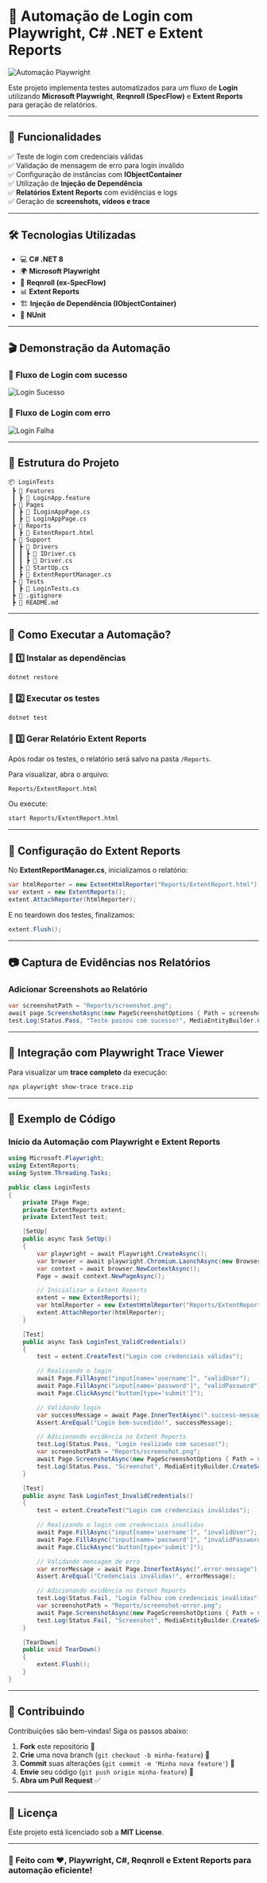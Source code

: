 # 🚀 Automação de Login com Playwright, C# .NET e Extent Reports

![Automação Playwright](https://media.giphy.com/media/QHE5gWI0QjqF2/giphy.gif)

Este projeto implementa testes automatizados para um fluxo de **Login** utilizando **Microsoft Playwright**, **Reqnroll (SpecFlow)** e **Extent Reports** para geração de relatórios.

---

## 📌 Funcionalidades

✅ Teste de login com credenciais válidas  
✅ Validação de mensagem de erro para login inválido  
✅ Configuração de instâncias com **IObjectContainer**  
✅ Utilização de **Injeção de Dependência**  
✅ **Relatórios Extent Reports** com evidências e logs  
✅ Geração de **screenshots, vídeos e trace**  

---

## 🛠️ Tecnologias Utilizadas

- 💻 **C# .NET 8**
- 🌍 **Microsoft Playwright**
- 🧪 **Reqnroll (ex-SpecFlow)**
- 📊 **Extent Reports**
- 🏗️ **Injeção de Dependência (IObjectContainer)**
- 📄 **NUnit**

---

## 🎬 Demonstração da Automação

### 🔹 **Fluxo de Login com sucesso**
![Login Sucesso](https://media.giphy.com/media/3o7abldj0b3rxrZUxW/giphy.gif)

### 🔹 **Fluxo de Login com erro**
![Login Falha](https://media.giphy.com/media/3orieUe6ejxSFxYCXe/giphy.gif)

---

## 📂 Estrutura do Projeto

```
📦 LoginTests
 ┣ 📂 Features
 ┃ ┣ 📜 LoginApp.feature
 ┣ 📂 Pages
 ┃ ┣ 📜 ILoginAppPage.cs
 ┃ ┣ 📜 LoginAppPage.cs
 ┣ 📂 Reports
 ┃ ┣ 📜 ExtentReport.html
 ┣ 📂 Support
 ┃ ┣ 📂 Drivers
 ┃ ┃ ┣ 📜 IDriver.cs
 ┃ ┃ ┣ 📜 Driver.cs
 ┃ ┣ 📜 StartUp.cs
 ┃ ┣ 📜 ExtentReportManager.cs
 ┣ 📂 Tests
 ┃ ┣ 📜 LoginTests.cs
 ┣ 📜 .gitignore
 ┣ 📜 README.md
```

---

## 🚀 Como Executar a Automação?

### 🔹 **1️⃣ Instalar as dependências**
```sh
dotnet restore
```

### 🔹 **2️⃣ Executar os testes**
```sh
dotnet test
```

### 🔹 **3️⃣ Gerar Relatório Extent Reports**
Após rodar os testes, o relatório será salvo na pasta `/Reports`.  

Para visualizar, abra o arquivo:
```
Reports/ExtentReport.html
```
Ou execute:
```sh
start Reports/ExtentReport.html
```

---

## 📄 Configuração do Extent Reports

No **ExtentReportManager.cs**, inicializamos o relatório:
```csharp
var htmlReporter = new ExtentHtmlReporter("Reports/ExtentReport.html");
var extent = new ExtentReports();
extent.AttachReporter(htmlReporter);
```
E no teardown dos testes, finalizamos:
```csharp
extent.Flush();
```

---

## 📷 Captura de Evidências nos Relatórios

### **Adicionar Screenshots ao Relatório**
```csharp
var screenshotPath = "Reports/screenshot.png";
await page.ScreenshotAsync(new PageScreenshotOptions { Path = screenshotPath });
test.Log(Status.Pass, "Teste passou com sucesso!", MediaEntityBuilder.CreateScreenCaptureFromPath(screenshotPath).Build());
```

---

## 🔗 Integração com Playwright Trace Viewer

Para visualizar um **trace completo** da execução:
```sh
npx playwright show-trace trace.zip
```

---

## 📂 Exemplo de Código

### **Início da Automação com Playwright e Extent Reports**
```csharp
using Microsoft.Playwright;
using ExtentReports;
using System.Threading.Tasks;

public class LoginTests
{
    private IPage Page;
    private ExtentReports extent;
    private ExtentTest test;

    [SetUp]
    public async Task SetUp()
    {
        var playwright = await Playwright.CreateAsync();
        var browser = await playwright.Chromium.LaunchAsync(new BrowserTypeLaunchOptions { Headless = false });
        var context = await browser.NewContextAsync();
        Page = await context.NewPageAsync();

        // Inicializar o Extent Reports
        extent = new ExtentReports();
        var htmlReporter = new ExtentHtmlReporter("Reports/ExtentReport.html");
        extent.AttachReporter(htmlReporter);
    }

    [Test]
    public async Task LoginTest_ValidCredentials()
    {
        test = extent.CreateTest("Login com credenciais válidas");

        // Realizando o login
        await Page.FillAsync("input[name='username']", "validUser");
        await Page.FillAsync("input[name='password']", "validPassword");
        await Page.ClickAsync("button[type='submit']");

        // Validando login
        var successMessage = await Page.InnerTextAsync(".success-message");
        Assert.AreEqual("Login bem-sucedido!", successMessage);

        // Adicionando evidência no Extent Reports
        test.Log(Status.Pass, "Login realizado com sucesso!");
        var screenshotPath = "Reports/screenshot.png";
        await Page.ScreenshotAsync(new PageScreenshotOptions { Path = screenshotPath });
        test.Log(Status.Pass, "Screenshot", MediaEntityBuilder.CreateScreenCaptureFromPath(screenshotPath).Build());
    }

    [Test]
    public async Task LoginTest_InvalidCredentials()
    {
        test = extent.CreateTest("Login com credenciais inválidas");

        // Realizando o login com credenciais inválidas
        await Page.FillAsync("input[name='username']", "invalidUser");
        await Page.FillAsync("input[name='password']", "invalidPassword");
        await Page.ClickAsync("button[type='submit']");

        // Validando mensagem de erro
        var errorMessage = await Page.InnerTextAsync(".error-message");
        Assert.AreEqual("Credenciais inválidas!", errorMessage);

        // Adicionando evidência no Extent Reports
        test.Log(Status.Fail, "Login falhou com credenciais inválidas");
        var screenshotPath = "Reports/screenshot-error.png";
        await Page.ScreenshotAsync(new PageScreenshotOptions { Path = screenshotPath });
        test.Log(Status.Fail, "Screenshot", MediaEntityBuilder.CreateScreenCaptureFromPath(screenshotPath).Build());
    }

    [TearDown]
    public void TearDown()
    {
        extent.Flush();
    }
}
```

---

## 🤝 Contribuindo

Contribuições são bem-vindas! Siga os passos abaixo:

1. **Fork** este repositório 🍴  
2. **Crie** uma nova branch (`git checkout -b minha-feature`) 🌱  
3. **Commit** suas alterações (`git commit -m 'Minha nova feature'`) 📝  
4. **Envie** seu código (`git push origin minha-feature`) 🚀  
5. **Abra um Pull Request** ✅  

---

## 📄 Licença

Este projeto está licenciado sob a **MIT License**.

---

### 🚀 Feito com ❤️, **Playwright**, **C#**, **Reqnroll** e **Extent Reports** para automação eficiente!
```
